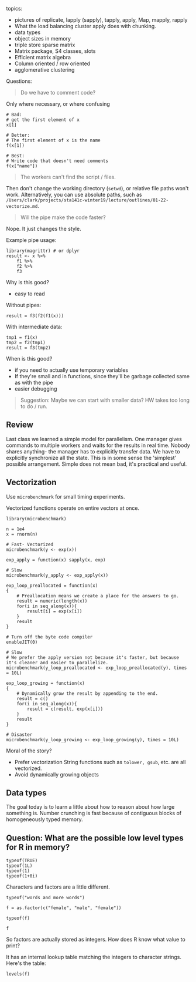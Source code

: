 topics: 

- pictures of replicate, lapply (sapply), tapply, apply, Map, mapply, rapply
- What the load balancing cluster apply does with chunking.
- data types
- object sizes in memory
- triple store sparse matrix
- Matrix package, S4 classes, slots
- Efficient matrix algebra
- Column oriented / row oriented
- agglomerative clustering

Questions:

> Do we have to comment code?

Only where necessary, or where confusing

```{r}
# Bad:
# get the first element of x
x[1]

# Better:
# The first element of x is the name
f(x[1])

# Best:
# Write code that doesn't need comments
f(x["name"])
```

> The workers can't find the script / files.

Then don't change the working directory (`setwd`), or relative file paths won't work.
Alternatively, you can use absolute paths, such as
`/Users/clark/projects/sta141c-winter19/lecture/outlines/01-22-vectorize.md`.

> Will the pipe make the code faster?

Nope.
It just changes the style.

Example pipe usage:

```{r}
library(magrittr) # or dplyr
result <- x %>%
    f1 %>%
    f2 %>%
    f3
```

Why is this good?

- easy to read

Without pipes:

```{r}
result = f3(f2(f1(x)))
```

With intermediate data:

```{r}
tmp1 = f1(x)
tmp2 = f2(tmp1)
result = f3(tmp2)
```

When is this good?
- if you need to actually use temporary variables
- If they're small and in functions, since they'll be garbage collected same as with the pipe
- easier debugging


> Suggestion: Maybe we can start with smaller data?
> HW takes too long to do / run.



## Review

Last class we learned a simple model for parallelism.
One manager gives commands to multiple workers and waits for the results in real time.
Nobody shares anything- the manager has to explicitly transfer data.
We have to explicitly synchronize all the state.
This is in some sense the 'simplest' possible arrangement.
Simple does not mean bad, it's practical and useful.


## Vectorization

Use `microbenchmark` for small timing experiments.

Vectorized functions operate on entire vectors at once.

```{r}
library(microbenchmark)

n = 1e4
x = rnorm(n)

# Fast- Vectorized
microbenchmark(y <- exp(x))

exp_apply = function(x) sapply(x, exp)

# Slow
microbenchmark(y_apply <- exp_apply(x))

exp_loop_preallocated = function(x)
{
    # Preallocation means we create a place for the answers to go.
    result = numeric(length(x))
    for(i in seq_along(x)){
        result[i] = exp(x[i])
    }
    result
}

# Turn off the byte code compiler
enableJIT(0)

# Slow
# We prefer the apply version not because it's faster, but because it's cleaner and easier to parallelize.
microbenchmark(y_loop_preallocated <- exp_loop_preallocated(y), times = 10L)

exp_loop_growing = function(x)
{
    # Dynamically grow the result by appending to the end.
    result = c()
    for(i in seq_along(x)){
        result = c(result, exp(x[i]))
    }
    result
}

# Disaster
microbenchmark(y_loop_growing <- exp_loop_growing(y), times = 10L)

```

Moral of the story?

- Prefer vectorization
  String functions such as `tolower, gsub`, etc. are all vectorized.
- Avoid dynamically growing objects



## Data types

The goal today is to learn a little about how to reason about how large something is.
Number crunching is fast because of contiguous blocks of homogeneously typed memory.

Question: What are the possible low level types for R in memory?
- 

```{r}
typeof(TRUE)
typeof(1L)
typeof(1)
typeof(1+0i)
```

Characters and factors are a little different.

```{r}
typeof("words and more words")

f = as.factor(c("female", "male", "female"))

typeof(f)

f
```

So factors are actually stored as integers.
How does R know what value to print?

It has an internal lookup table matching the integers to character strings.
Here's the table:

```{r}
levels(f)
```


